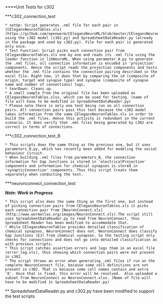 ****Unit Tests for c302

***c302_connection_test

    * setUp: Script generates .nml file for each pair in [CElegansNeuronTables.xls](https://github.com/openworm/CElegansNeuroML/blob/master/CElegansNeuronTables.xls) using the c302 model (c302.py) and SpreadsheetDataReader.py (already in the package and used by c302.py). File for each pair is generated only once.
    * Test Function: Script picks each connection pair from CElegansNeuronTables.xls one by one and reads its .nml file using the loader function in libNeuroML. When using parameter_A.py to generate the .nml files, all connection information is encoded in 'projection' components. Hence the script reads the projection components and tests whether the .nml file contains the connection pairing described in the excel file. Right now, it does that by comparing the id (composite of origin, target and synapse type) and synapse (composite of synapse name and number of connections) tags.
    * tearDown: Cleans up.
    * A small sample from the original file has been uploaded as CElegansNeuronTables.xlsx, which can be used for testing. (name of file will have to be modified in SpreadsheetDataReader.py)
    * Please note there is only one test being run on all connection pairs. All connection pairs pass this test because the c302 model takes information from the same CElegansNeuronTables.xls in order to build the .nml files. Hence this activity is redundant in the current scenario. It does verify that .nml files being generated by c302 are correct in terms of connections.

***c302_connection_test_B

    * This scripts does the same thing as the previous one, but it uses parameters_B.py, which has recently been added for modeling the social behaviour circuit.
    * When building .nml files from parameters_B, the connection information for Gap Junctions is stored in 'electricalProjection' components and information for chemical synapses is stored in 'synapticConnection' components. Thus this script treats them separately when conducting the test.

***neuronconnect_connection_test

**_Note: Work in Progress_**

    * This script also does the same thing as the first one, but instead of picking connection pairs from CElegansNeuronTables.xls it picks each connection pair from [NeuronConnect.xls](http://www.wormatlas.org/images/NeuronConnect.xls).The script still uses SpreadsheetDataReader.py to read from NeuronConnect, thus Spreadsheet Reader has been modified to accommodate that.
    * While CElegansNeuronTables provides detailed classification of chemical synapses, NeuronConnect does not. NeuronConnect does classify Gap Junctions (EJ) from chemical synapses. So the testing script only checks for connections and does not go into detailed classification as with previous scripts.
    * This script catches assertion errors and logs them in an excel file (error_log.xls), thus showing which connection pairs were not present in c302.
    * The script throws an error when generating .nml files if run on the complete NeuronConnect file, because some cell definitions are not present in c302. That is because some cell names contain and extra '0'. Once that is fixed, this error will be resolved.  Also uploaded a subset from NeuronConnect as NeuronConnect.xlsx. (Name of file will have to be modified in SpreadsheetDataReader.py)

** SpreadsheetDataReader.py and c302.py have been modified to support the test scripts
